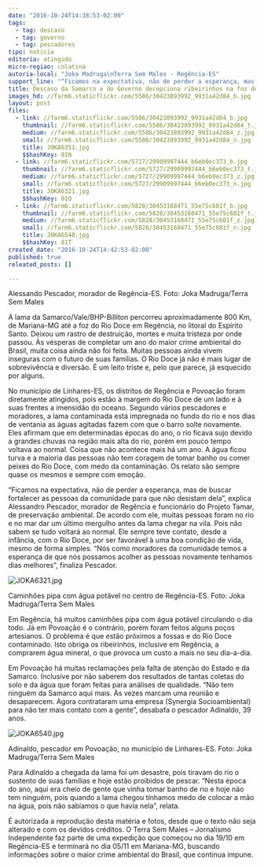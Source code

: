 ```yaml
---
date: "2016-10-24T14:38:53-02:00"
tags:
  - tag: descaso
  - tag: governo
  - tag: pescadores
tipo: noticia
editoria: atingido
micro-regiao: colatina
autoria-local: "Joka Madruga\nTerra Sem Males - Regência-ES"
support_line: "“Ficamos na expectativa, não de perder a esperança, mas de buscar fortalecer as pessoas da comunidade para que não desistam dela”, explica Alessandro Pescador, morador de Regência"
title: Descaso da Samarco e do Governo decepciona ribeirinhos na foz do rio Doce no Espírito Santo
images_hd: //farm6.staticflickr.com/5586/30423893992_9931a42d84_b.jpg
layout: post
files:
  - link: //farm6.staticflickr.com/5586/30423893992_9931a42d84_b.jpg
    thumbnail: //farm6.staticflickr.com/5586/30423893992_9931a42d84_t.jpg
    medium: //farm6.staticflickr.com/5586/30423893992_9931a42d84_z.jpg
    small: //farm6.staticflickr.com/5586/30423893992_9931a42d84_n.jpg
    title: JOKA6351.jpg
    $$hashKey: 01N
  - link: //farm6.staticflickr.com/5727/29909997444_b6eb0ec373_b.jpg
    thumbnail: //farm6.staticflickr.com/5727/29909997444_b6eb0ec373_t.jpg
    medium: //farm6.staticflickr.com/5727/29909997444_b6eb0ec373_z.jpg
    small: //farm6.staticflickr.com/5727/29909997444_b6eb0ec373_n.jpg
    title: JOKA6321.jpg
    $$hashKey: 01Q
  - link: //farm6.staticflickr.com/5828/30453168471_55e75c601f_b.jpg
    thumbnail: //farm6.staticflickr.com/5828/30453168471_55e75c601f_t.jpg
    medium: //farm6.staticflickr.com/5828/30453168471_55e75c601f_z.jpg
    small: //farm6.staticflickr.com/5828/30453168471_55e75c601f_n.jpg
    title: JOKA6540.jpg
    $$hashKey: 01T
created_date: "2016-10-24T14:42:53-02:00"
published: true
releated_posts: []

---
```

<p>Alessando Pescador, morador de Reg&ecirc;ncia-ES. Foto: Joka Madruga/Terra Sem Males</p>

<p>A lama da Samarco/Vale/BHP-Billiton percorreu aproximadamente 800 Km, de Mariana-MG at&eacute; a foz do Rio Doce em Reg&ecirc;ncia, no litoral do Esp&iacute;rito Santo. Deixou um rastro de destrui&ccedil;&atilde;o, mortes e muita tristeza por onde passou. &Agrave;s v&eacute;speras de completar um ano do maior crime ambiental do Brasil, muita coisa ainda n&atilde;o foi feita. Muitas pessoas ainda vivem inseguras com o futuro de suas fam&iacute;lias. O Rio Doce j&aacute; n&atilde;o &eacute; mais lugar de sobreviv&ecirc;ncia e divers&atilde;o. &Eacute; um leito triste e, pelo que parece, j&aacute; esquecido por alguns.</p>

<p>No munic&iacute;pio de Linhares-ES, os distritos de Reg&ecirc;ncia e Povoa&ccedil;&atilde;o foram diretamente atingidos, pois est&atilde;o &agrave; margem do Rio Doce de um lado e &agrave; suas frentes a imensid&atilde;o do oceano. Segundo v&aacute;rios pescadores e moradores, a lama contaminada est&aacute; impregnada no fundo do rio e nos dias de ventania as &aacute;guas agitadas fazem com que o barro solte novamente. Eles afirmam que em determinadas &eacute;pocas do ano, o rio ficava sujo devido a grandes chuvas na regi&atilde;o mais alta do rio, por&eacute;m em pouco tempo voltava ao normal. Coisa que n&atilde;o acontece mais h&aacute; um ano. A &aacute;gua ficou turva e a maioria das pessoas n&atilde;o tem coragem de tomar banho ou comer peixes do Rio Doce, com medo da contamina&ccedil;&atilde;o. Os relato s&atilde;o sempre quase os mesmos e sempre com emo&ccedil;&atilde;o.</p>

<p>&ldquo;Ficamos na expectativa, n&atilde;o de perder a esperan&ccedil;a, mas de buscar fortalecer as pessoas da comunidade para que n&atilde;o desistam dela&rdquo;, explica Alessandro Pescador, morador de Reg&ecirc;ncia e funcion&aacute;rio do Projeto Tamar, de preserva&ccedil;&atilde;o ambiental. De acordo com ele, muitas pessoas foram no rio e no mar dar um &uacute;ltimo mergulho antes da lama chegar na vila. Pois n&atilde;o sabem se tudo voltar&aacute; ao normal. Ele sempre teve contato, desde a inf&acirc;ncia, com o Rio Doce, por ser favor&aacute;vel &agrave; uma boa condi&ccedil;&atilde;o de vida, mesmo de forma simples. &ldquo;N&oacute;s como moradores da comunidade temos a esperan&ccedil;a de que n&oacute;s possamos acolher as pessoas novamente tenhamos dias melhores&rdquo;, finaliza Pescador.</p>

<p><img alt="JOKA6321.jpg" src="//farm6.staticflickr.com/5727/29909997444_b6eb0ec373_b.jpg" /></p>

<p>Caminh&otilde;es pipa com &aacute;gua pot&aacute;vel no centro de Reg&ecirc;ncia-ES. Foto: Joka Madruga/Terra Sem Males</p>

<p>Em Reg&ecirc;ncia, h&aacute; muitos caminh&otilde;es pipa com &aacute;gua pot&aacute;vel circulando o dia todo. J&aacute; em Povoa&ccedil;&atilde;o &eacute; o contr&aacute;rio, por&eacute;m foram feitos alguns po&ccedil;os artesianos. O problema &eacute; que est&atilde;o pr&oacute;ximos a fossas e do Rio Doce contaminado. Isto obriga os ribeirinhos, inclusive em Reg&ecirc;ncia, a comprarem &aacute;gua mineral, o que provoca um custo a mais no seu dia-a-dia.</p>

<p>Em Povoa&ccedil;&atilde;o h&aacute; muitas reclama&ccedil;&otilde;es pela falta de aten&ccedil;&atilde;o do Estado e da Samarco. Inclusive por n&atilde;o saberem dos resultados de tantas coletas do solo e da &aacute;gua que foram feitas para an&aacute;lises de qualidade. &ldquo;N&atilde;o tem ningu&eacute;m da Samarco aqui mais. &Agrave;s vezes marcam uma reuni&atilde;o e desaparecem. Agora contrataram uma empresa (Synergia Socioambiental) para n&atilde;o ter mais contato com a gente&rdquo;, desabafa o pescador Adinaldo, 39 anos.</p>

<p><img alt="JOKA6540.jpg" src="//farm6.staticflickr.com/5828/30453168471_55e75c601f_b.jpg" /></p>

<p>Adinaldo, pescador em Povoa&ccedil;&atilde;o, no munic&iacute;pio de Linhares-ES. Foto: Joka Madruga/Terra Sem Males</p>

<p>Para Adinaldo a chegada da lama foi um desastre, pois tiravam do rio o sustento de suas fam&iacute;lias e hoje est&atilde;o proibidos de pescar. &ldquo;Nesta &eacute;poca do ano, aqui era cheio de gente que vinha tomar banho de rio e hoje n&atilde;o tem ningu&eacute;m, pois quando a lama chegou t&iacute;nhamos medo de colocar a m&atilde;o na &aacute;gua, pois n&atilde;o sab&iacute;amos o que havia nela&rdquo;, relata.</p>

<p>&Eacute; autorizada a reprodu&ccedil;&atilde;o desta mat&eacute;ria e fotos, desde que o texto n&atilde;o seja alterado e com os devidos cr&eacute;ditos. O Terra Sem Males &ndash; Jornalismo Independente faz parte de uma expedi&ccedil;&atilde;o que come&ccedil;ou no dia 19/10 em Reg&ecirc;ncia-ES e terminar&aacute; no dia 05/11 em Mariana-MG, buscando informa&ccedil;&otilde;es sobre o maior crime ambiental do Brasil, que continua impune.</p>
